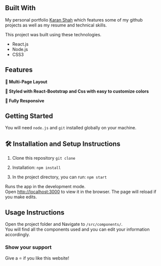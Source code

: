## Built With

My personal portfolio <a href="https://portfolio-react-woad-seven.vercel.app/" target="_blank">Karan Shah</a> which features some of my github projects as well as my resume and technical skills.<br/>

This project was built using these technologies.

- React.js
- Node.js
- CSS3

## Features

**📖 Multi-Page Layout**

**🎨 Styled with React-Bootstrap and Css with easy to customize colors**

**📱 Fully Responsive**

## Getting Started

You will need `node.js` and `git` installed globally on your machine.

## 🛠 Installation and Setup Instructions

1. Clone this repository `git clone`

2. Installation: `npm install`

3. In the project directory, you can run: `npm start`

Runs the app in the development mode.\
Open [http://localhost:3000](http://localhost:3000) to view it in the browser.
The page will reload if you make edits.

## Usage Instructions

Open the project folder and Navigate to `/src/components/`. <br/>
You will find all the components used and you can edit your information accordingly.

### Show your support

Give a ⭐ if you like this website!